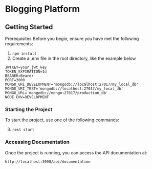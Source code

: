 # Blogging Platform

## Getting Started
Prerequisites
Before you begin, ensure you have met the following requirements:

1. ``npm install``
2. Create a .env file in the root directory, like the example below


```plaintext
JWTKEY=your_jwt_key
TOKEN_EXPIRATION=1d
BEARER=Bearer
PORT=3000
MONGO_URI_DEVELOPMENT='mongodb://localhost:27017/my_local_db'
MONGO_URI_TEST='mongodb://localhost:27017/my_local_db'
MONGO_URL='mongodb://mongo:27017/production_db'
NODE_ENV=DEVELOPMENT
````
### Starting the Project
To start the project, use one of the following commands:

3. ````nest start````


### Accessing Documentation
Once the project is running, you can access the API documentation at:

````
http://localhost:3000/api/documentation
````



